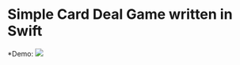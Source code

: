 # Simple Card Deal Game written in Swift

*Demo:
![](https://github.com/swift-card-deal-game/demo.gif)